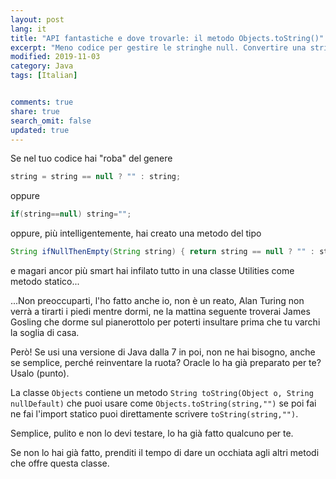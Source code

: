 ```yaml
---
layout: post
lang: it
title: "API fantastiche e dove trovarle: il metodo Objects.toString()"
excerpt: "Meno codice per gestire le stringhe null. Convertire una stringa se null in stringa vuota."
modified: 2019-11-03
category: Java
tags: [Italian]


comments: true
share: true
search_omit: false
updated: true
---
```

Se nel tuo codice hai "roba" del genere 
```java
string = string == null ? "" : string;
```
oppure
```java
if(string==null) string="";
```
oppure, più intelligentemente, hai creato una metodo del tipo
```java
String ifNullThenEmpty(String string) { return string == null ? "" : string;}
```
e magari ancor più smart hai infilato tutto in una classe Utilities come metodo statico...

...Non preoccuparti, l'ho fatto anche io, non è un reato, Alan Turing non verrà a tirarti i piedi mentre dormi, ne la mattina seguente troverai James Gosling che dorme sul pianerottolo per poterti insultare prima che tu varchi la soglia di casa.

Però! Se usi una versione di Java dalla 7 in poi, non ne hai bisogno, anche se semplice, perché reinventare la ruota? Oracle lo ha già preparato per te? Usalo (punto). 

La classe `Objects` contiene un metodo `String toString(Object o, String nullDefault)`
che puoi usare come `Objects.toString(string,"")` se poi fai ne fai l'import statico puoi direttamente scrivere `toString(string,"")`.

Semplice, pulito e non lo devi testare, lo ha già fatto qualcuno per te.

Se non lo hai già fatto, prenditi il tempo di dare un occhiata agli altri metodi che offre questa classe.
